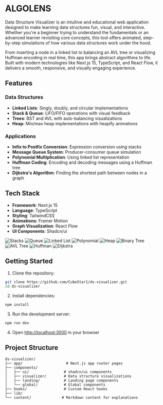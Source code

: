 # ALGOLENS

Data Structure Visualizer is an intuitive and educational web application designed to make learning data structures fun, visual, and interactive. Whether you're a beginner trying to understand the fundamentals or an advanced learner revisiting core concepts, this tool offers animated, step-by-step simulations of how various data structures work under the hood.

From inserting a node in a linked list to balancing an AVL tree or visualizing Huffman encoding in real time, this app brings abstract algorithms to life. Built with modern technologies like Next.js 15, TypeScript, and React Flow, it delivers a smooth, responsive, and visually engaging experience.

## Features

### Data Structures
- **Linked Lists**: Singly, doubly, and circular implementations
- **Stack & Queue**: LIFO/FIFO operations with visual feedback
- **Trees**: BST and AVL with auto-balancing visualizations
- **Heap**: Min/max heap implementations with heapify animations

### Applications
- **Infix to Postfix Conversion**: Expression conversion using stacks
- **Message Queue System**: Producer-consumer queue simulation
- **Polynomial Multiplication**: Using linked list representation
- **Huffman Coding**: Encoding and decoding messages using a Huffman tree
- **Dijkstra's Algorithm**: Finding the shortest path between nodes in a graph

## Tech Stack

- **Framework**: Next.js 15
- **Language**: TypeScript
- **Styling**: TailwindCSS
- **Animations**: Framer Motion
- **Graph Visualization**: React Flow
- **UI Components**: Shadcn/ui


![Stacks](./public/ds-st.png)
![Queue](./public/ds-q.png)
![Linked List](./public/ds-ll.png)
![Polynomial](./public/ds-polynomial-multiplication.png)
![Heap](./public/ds-heap.png)
![Binary Tree](./public/ds-bst.png)
![AVL Tree](./public/ds-avl.png)
![Huffman](./public/ds-huffman.png)
![Dijkstra](./public/ds-dijkstra.png)




## Getting Started

1. Clone the repository:
```bash
git clone https://github.com/CubeStar1/ds-visualizer.git
cd ds-visualizer
```

2. Install dependencies:
```bash
npm install
```

3. Run the development server:
```bash
npm run dev
```

4. Open [http://localhost:3000](http://localhost:3000) in your browser

## Project Structure

```
ds-visualizer/
├── app/                    # Next.js app router pages
├── components/            
│   ├── ui/                # shadcn/ui components
│   ├── visualizer/        # Data structure visualizations
│   ├── landing/           # Landing page components
│   └── global/            # Global components
├── hooks/                 # Custom React hooks
├── lib/                  
└── content/              # Markdown content for explanations
```



